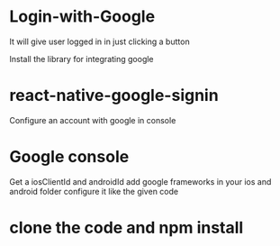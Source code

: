 # Login-with-Google
It will give user logged in in just clicking a button 

Install the library for integrating google 
# react-native-google-signin

Configure an account with google in console 
# Google console

Get a iosClientId and androidId 
add google frameworks in your ios and android folder
configure it like the given code
# clone the code and npm install

